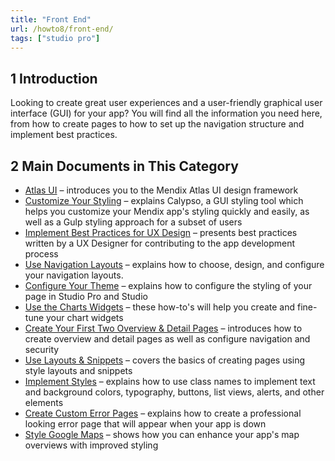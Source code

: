```yaml
---
title: "Front End"
url: /howto8/front-end/
tags: ["studio pro"]
---
```


## 1 Introduction 

Looking to create great user experiences and a user-friendly graphical user interface (GUI) for your app? You will find all the information you need here, from how to create pages to how to set up the navigation structure and implement best practices.

## 2 Main Documents in This Category

* [Atlas UI](/howto8/front-end/atlas-ui/) – introduces you to the Mendix Atlas UI design framework
* [Customize Your Styling](/howto8/front-end/customize-styling/) – explains Calypso, a GUI styling tool which helps you customize your Mendix app's styling quickly and easily, as well as a Gulp styling approach for a subset of users
* [Implement Best Practices for UX Design](/howto8/front-end/ux-best-practices/) – presents best practices written by a UX Designer for contributing to the app development process
* [Use Navigation Layouts](/howto8/front-end/use-navigation-layouts/) – explains how to choose, design, and configure your navigation layouts.
* [Configure Your Theme](/howto8/front-end/configuring-your-theme/) – explains how to configure the styling of your page in Studio Pro and Studio
* [Use the Charts Widgets](/howto8/front-end/charts-tutorials/) – these how-to's will help you create and fine-tune your chart widgets
* [Create Your First Two Overview & Detail Pages](/howto8/front-end/create-your-first-two-overview-and-detail-pages/) – introduces how to create overview and detail pages as well as configure navigation and security
* [Use Layouts & Snippets](/howto8/front-end/layouts-and-snippets/) – covers the basics of creating pages using style layouts and snippets
* [Implement Styles](/howto8/front-end/styles/) – explains how to use class names to implement text and background colors, typography, buttons, list views, alerts, and other elements
* [Create Custom Error Pages](/howto8/front-end/custom-error-page/) – explains how to create a professional looking error page that will appear when your app is down
* [Style Google Maps](/howto8/front-end/style-google-maps/) – shows how you can enhance your app's map overviews with improved styling

